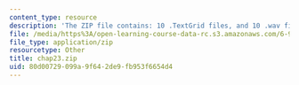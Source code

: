```yaml
---
content_type: resource
description: 'The ZIP file contains: 10 .TextGrid files, and 10 .wav files.'
file: /media/https%3A/open-learning-course-data-rc.s3.amazonaws.com/6-911-transcribing-prosodic-structure-of-spoken-utterances-with-tobi-january-iap-2006/80d00729099a9f642de9fb953f6654d4_chap23.zip
file_type: application/zip
resourcetype: Other
title: chap23.zip
uid: 80d00729-099a-9f64-2de9-fb953f6654d4
---
```

